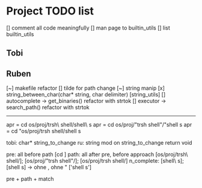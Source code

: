 # Project TODO list

[] comment all code meaningfully
[] man page to builtin_utils
[] list builtin_utils

## Tobi

## Ruben

[~] makefile refactor
[] tilde for path change
[~] string manip
[x] string_between_char(char* string, char delimiter) [string_utils]
[] autocomplete -> get_binaries() refactor with strtok
[] executor -> search_path() refactor with strtok

---

apr = cd os/proj/trsh\ shell/shell\ s
apr = cd os/proj/"trsh shell"/"shell s
apr = cd "os/proj/trsh shell/shell s

tobi: char* string_to_change
ru: string mod on string_to_change
return void

pre: all before path [cd ]
path: all after pre, before approach [os/proj/trsh\ shell/]; [os/proj/"trsh shell"/]; [os/proj/trsh shell/]
n_complete: [shell\ s]; [shell s] -> ohne \, ohne " ['shell s']

pre + path + match
